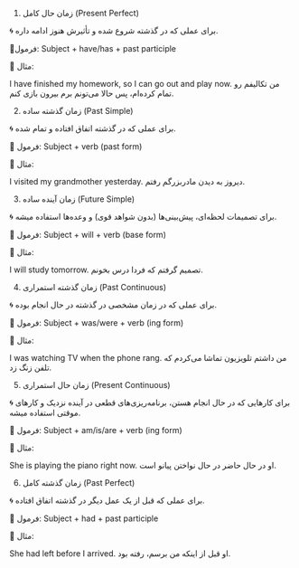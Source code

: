 1. زمان حال کامل (Present Perfect)

🌀 برای عملی که در گذشته شروع شده و تأثیرش هنوز ادامه داره.

🔴فرمول: Subject + have/has + past participle

🔵 مثال:

I have finished my homework, so I can go out and play now.
من تکالیفم رو تمام کرده‌ام، پس حالا می‌تونم برم بیرون بازی کنم.

2. زمان گذشته ساده (Past Simple)

🌀 برای عملی که در گذشته اتفاق افتاده و تمام شده.

🔴 فرمول: Subject + verb (past form)

🔵 مثال:

 I visited my grandmother yesterday.
دیروز به دیدن مادربزرگم رفتم.

3. زمان آینده ساده (Future Simple)

🌀 برای تصمیمات لحظه‌ای، پیش‌بینی‌ها (بدون شواهد قوی) و وعده‌ها استفاده میشه.

🔴 فرمول: Subject + will + verb (base form)

🔵 مثال: 

I will study tomorrow.
تصمیم گرفتم که فردا درس بخونم.

4. زمان گذشته استمراری (Past Continuous)

🌀 برای عملی که در زمان مشخصی در گذشته در حال انجام بوده.

🔴 فرمول: Subject + was/were + verb (ing form)

🔵 مثال:

 I was watching TV when the phone rang.
من داشتم تلویزیون تماشا می‌کردم که تلفن زنگ زد.

5. زمان حال استمراری (Present Continuous)

🌀 برای کارهایی که در حال انجام هستن، برنامه‌ریزی‌های قطعی در آینده نزدیک و کارهای موقتی استفاده میشه.

🔴 فرمول: Subject + am/is/are + verb (ing form)

🔵 مثال: 

She is playing the piano right now.
او در حال حاضر در حال نواختن پیانو است.

6. زمان گذشته کامل (Past Perfect)

🌀 برای عملی که قبل از یک عمل دیگر در گذشته اتفاق افتاده.

🔴 فرمول: Subject + had + past participle

🔵 مثال:

 She had left before I arrived.
 او قبل از اینکه من برسم، رفته بود.